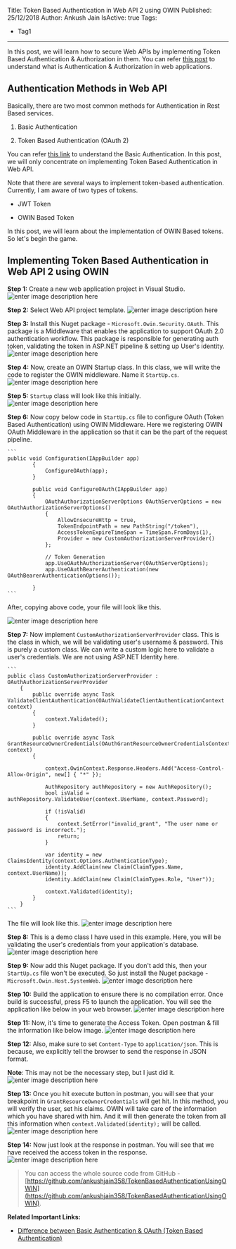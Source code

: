 Title: Token Based Authentication in Web API 2 using OWIN
Published: 25/12/2018
Author: Ankush Jain
IsActive: true
Tags:
  - Tag1
---
In this post, we will learn how to secure Web APIs by implementing Token Based Authentication & Authorization in them. You can refer [this post](http://coderjony.com/blogs/understand-authentication-and-authorization-in-brief/) to understand what is Authentication & Authorization in web applications.

## Authentication Methods in Web API

Basically, there are two most common methods for Authentication in Rest Based services.

1.  Basic Authentication

2.  Token Based Authentication (OAuth 2)



You can refer [this link](https://www.c-sharpcorner.com/blogs/basic-authentication-in-webapi) to understand the Basic Authentication. In this post, we will only concentrate on implementing Token Based Authentication in Web API.

Note that there are several ways to implement token-based authentication. Currently, I am aware of two types of tokens.

*   JWT Token

*   OWIN Based Token



In this post, we will learn about the implementation of OWIN Based tokens. So let's begin the game.

## Implementing Token Based Authentication in Web API 2 using OWIN

**Step 1:** Create a new web application project in Visual Studio. ![enter image description here](/img/blogs/token-based-authentication-in-web-api-2-using-owin/1-token-based-authentication-in-web-api-2-using-owin.png)

**Step 2:** Select Web API project template. ![enter image description here](/img/blogs/token-based-authentication-in-web-api-2-using-owin/2-token-based-authentication-in-web-api-2-using-owin.png)

**Step 3:** Install this Nuget package - `Microsoft.Owin.Security.OAuth`. This package is a Middleware that enables the application to support OAuth 2.0 authentication workflow. This package is responsible for generating auth token, validating the token in ASP.NET pipeline & setting up User's identity. ![enter image description here](/img/blogs/token-based-authentication-in-web-api-2-using-owin/3-token-based-authentication-in-web-api-2-using-owin.png)

**Step 4:** Now, create an OWIN Startup class. In this class, we will write the code to register the OWIN middleware. Name it `StartUp.cs`. ![enter image description here](/img/blogs/token-based-authentication-in-web-api-2-using-owin/4-token-based-authentication-in-web-api-2-using-owin.png)

**Step 5:** `Startup` class will look like this initially. ![enter image description here](/img/blogs/token-based-authentication-in-web-api-2-using-owin/5-token-based-authentication-in-web-api-2-using-owin.png)

**Step 6:** Now copy below code in `StartUp.cs` file to configure OAuth (Token Based Authentication) using OWIN Middleware. Here we registering OWIN OAuth Middleware in the application so that it can be the part of the request pipeline.

    ```
    public void Configuration(IAppBuilder app)
            {
                ConfigureOAuth(app);
            }

            public void ConfigureOAuth(IAppBuilder app)
            {
                OAuthAuthorizationServerOptions OAuthServerOptions = new OAuthAuthorizationServerOptions()
                {
                    AllowInsecureHttp = true,
                    TokenEndpointPath = new PathString("/token"),
                    AccessTokenExpireTimeSpan = TimeSpan.FromDays(1),
                    Provider = new CustomAuthorizationServerProvider()
                };

                // Token Generation
                app.UseOAuthAuthorizationServer(OAuthServerOptions);
                app.UseOAuthBearerAuthentication(new OAuthBearerAuthenticationOptions());

            }
    ```

After, copying above code, your file will look like this.

![enter image description here](/img/blogs/token-based-authentication-in-web-api-2-using-owin/6-token-based-authentication-in-web-api-2-using-owin.png)

**Step 7:** Now implement `CustomAuthorizationServerProvider` class. This is the class in which, we will be validating user's username & password. This is purely a custom class. We can write a custom logic here to validate a user's credentials. We are not using ASP.NET Identity here.

    ```
    public class CustomAuthorizationServerProvider : OAuthAuthorizationServerProvider
        {
            public override async Task ValidateClientAuthentication(OAuthValidateClientAuthenticationContext context)
            {
                context.Validated();
            }

            public override async Task GrantResourceOwnerCredentials(OAuthGrantResourceOwnerCredentialsContext context)
            {

                context.OwinContext.Response.Headers.Add("Access-Control-Allow-Origin", new[] { "*" });

                AuthRepository authRepository = new AuthRepository();
                bool isValid = authRepository.ValidateUser(context.UserName, context.Password);

                if (!isValid)
                {
                    context.SetError("invalid_grant", "The user name or password is incorrect.");
                    return;
                }

                var identity = new ClaimsIdentity(context.Options.AuthenticationType);
                identity.AddClaim(new Claim(ClaimTypes.Name, context.UserName));
                identity.AddClaim(new Claim(ClaimTypes.Role, "User"));

                context.Validated(identity);
            }
        }
    ```

The file will look like this. ![enter image description here](/img/blogs/token-based-authentication-in-web-api-2-using-owin/7-token-based-authentication-in-web-api-2-using-owin.png)

**Step 8:** This is a demo class I have used in this example. Here, you will be validating the user's credentials from your application's database. ![enter image description here](/img/blogs/token-based-authentication-in-web-api-2-using-owin/8-token-based-authentication-in-web-api-2-using-owin.png)

**Step 9:** Now add this Nuget package. If you don't add this, then your `StartUp.cs` file won't be executed. So just install the Nuget package - `Microsoft.Owin.Host.SystemWeb`. ![enter image description here](/img/blogs/token-based-authentication-in-web-api-2-using-owin/9-token-based-authentication-in-web-api-2-using-owin-startup-class-not-called.png)

**Step 10:** Build the application to ensure there is no compilation error. Once build is successful, press F5 to launch the application. You will see the application like below in your web browser. ![enter image description here](/img/blogs/token-based-authentication-in-web-api-2-using-owin/10-token-based-authentication-in-web-api-2-using-owin.png)

**Step 11:** Now, it's time to generate the Access Token. Open postman & fill the information like below image. ![enter image description here](/img/blogs/token-based-authentication-in-web-api-2-using-owin/11-token-based-authentication-in-web-api-2-using-owin.png)

**Step 12:** Also, make sure to set `Content-Type` to `application/json`. This is because, we explicitly tell the browser to send the response in JSON format. 

**Note**: This may not be the necessary step, but I just did it. ![enter image description here](/img/blogs/token-based-authentication-in-web-api-2-using-owin/12-token-based-authentication-in-web-api-2-using-owin.png)

**Step 13:** Once you hit execute button in postman, you will see that your breakpoint in `GrantResourceOwnerCredentials` will get hit. In this method, you will verify the user, set his claims. OWIN will take care of the information which you have shared with him. And it will then generate the token from all this information when `context.Validated(identity);` will be called. ![enter image description here](/img/blogs/token-based-authentication-in-web-api-2-using-owin/13-token-based-authentication-in-web-api-2-using-owin.png)

**Step 14:** Now just look at the response in postman. You will see that we have received the access token in the response. ![enter image description here](/img/blogs/token-based-authentication-in-web-api-2-using-owin/14-token-based-authentication-in-web-api-2-using-owin.png)

> You can access the whole source code from GitHub -[https://github.com/ankushjain358/TokenBasedAuthenticationUsingOWIN](https://github.com/ankushjain358/TokenBasedAuthenticationUsingOWIN).

**Related Important Links:**

*   [Difference between Basic Authentication & OAuth (Token Based
   Authentication)](https://stackoverflow.com/a/34930402/1273882)


                
